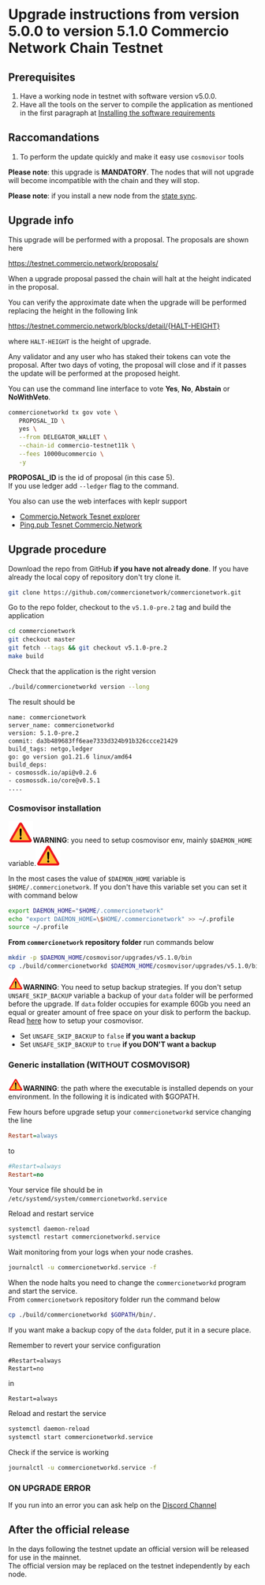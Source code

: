 # Upgrade instructions from version 5.0.0 to version 5.1.0 Commercio Network Chain Testnet

## Prerequisites


1. Have a working node in testnet with software version v5.0.0.
2. Have all the tools on the server to compile the application as mentioned in the first paragraph at [Installing the software requirements](https://docs.commercio.network/nodes/full-node-installation.html#_1-installing-the-software-requirements)


## Raccomandations

1. To perform the update quickly and make it easy use `cosmovisor` tools


**Please note**: this upgrade is **MANDATORY**. The nodes that will not upgrade will become incompatible with the chain and they will stop.

**Please note**: if you install a new node from the [state sync](https://docs.commercio.network/nodes/statesync-node-installation.html).

## Upgrade info

This upgrade will be performed with a proposal. The proposals are shown here

https://testnet.commercio.network/proposals/

When a upgrade proposal passed the chain will halt at the height indicated in the proposal.

You can verify the approximate date when the upgrade will be performed replacing the height in the following link

https://testnet.commercio.network/blocks/detail/{HALT-HEIGHT}

where `HALT-HEIGHT` is the height of upgrade.

Any validator and any user who has staked their tokens can vote the proposal. After two days of voting, the proposal will close and if it passes the update will be performed at the proposed height.

You can use the command line interface to vote **Yes**, **No**, **Abstain** or **NoWithVeto**.

```bash
commercionetworkd tx gov vote \
   PROPOSAL_ID \
   yes \
   --from DELEGATOR_WALLET \
   --chain-id commercio-testnet11k \
   --fees 10000ucommercio \
   -y
```

**PROPOSAL_ID** is the id of proposal (in this case 5).    
If you use ledger add `--ledger` flag to the command.


You also can use the web interfaces with keplr support

- [Commercio.Network Tesnet explorer](https://testnet.commercio.network/proposals/)
- [Ping.pub Tesnet Commercio.Network](https://testnet.ping.pub/commercio.network/gov)


## Upgrade procedure

Download the repo from GitHub **if you have not already done**. If you have already the local copy of repository don't try clone it.

```bash
git clone https://github.com/commercionetwork/commercionetwork.git
```

Go to the repo folder, checkout to the `v5.1.0-pre.2` tag and build the application

```bash
cd commercionetwork
git checkout master
git fetch --tags && git checkout v5.1.0-pre.2
make build
```

Check that the application is the right version

```bash
./build/commercionetworkd version --long
```

The result should be

```
name: commercionetwork
server_name: commercionetworkd
version: 5.1.0-pre.2
commit: da3b489683ff6eae7333d324b91b326ccce21429
build_tags: netgo,ledger
go: go version go1.21.6 linux/amd64
build_deps:
- cosmossdk.io/api@v0.2.6
- cosmossdk.io/core@v0.5.1
....
```


### Cosmovisor installation



<img src="../img/attetion.png" width="50">**WARNING**: you need to setup cosmovisor env, mainly `$DAEMON_HOME` variable.<img src="../img/attetion.png" width="50">

In the most cases the value of `$DAEMON_HOME` variable is `$HOME/.commercionetwork`. If you don't have this variable set you can set it with command below

```bash
export DAEMON_HOME="$HOME/.commercionetwork"
echo "export DAEMON_HOME=\$HOME/.commercionetwork" >> ~/.profile
source ~/.profile
```

**From `commercionetwork` repository folder** run commands below


```bash
mkdir -p $DAEMON_HOME/cosmovisor/upgrades/v5.1.0/bin
cp ./build/commercionetworkd $DAEMON_HOME/cosmovisor/upgrades/v5.1.0/bin/.
```

**<img src="../img/attetion.png" width="30">WARNING**: You need to setup backup strategies. If you don't setup `UNSAFE_SKIP_BACKUP` variable a backup of your `data` folder will be performed before the upgrade. If `data` folder occupies for example 60Gb you need an equal or greater amount of free space on your disk to perform the backup. Read [here](./setup_cosmovisor.md) how to setup your cosmovisor.   

- Set `UNSAFE_SKIP_BACKUP` to `false` **if you want a backup**
- Set `UNSAFE_SKIP_BACKUP` to `true` **if you DON'T want a backup**


### Generic installation (**WITHOUT COSMOVISOR**)


**<img src="../img/attetion.png" width="30">WARNING**: the path where the executable is installed depends on your environment. In the following it is indicated with $GOPATH.

Few hours before upgrade setup your `commercionetworkd` service changing the line

```ini
Restart=always
```
to
```ini
#Restart=always
Restart=no
```

Your service file should be in `/etc/systemd/system/commercionetworkd.service`

Reload and restart service
```bash
systemctl daemon-reload
systemctl restart commercionetworkd.service
```

Wait monitoring from your logs when your node crashes.

```bash
journalctl -u commercionetworkd.service -f
```

When the node halts you need to change the `commercionetworkd` program and start the service.     
From `commercionetwork` repository folder run the command below

```bash
cp ./build/commercionetworkd $GOPATH/bin/.
```

If you want make a backup copy of the `data` folder, put it in a secure place.  

Remember to revert your service configuration

```
#Restart=always
Restart=no
```
in
```
Restart=always
```


Reload and restart the service

```bash
systemctl daemon-reload
systemctl start commercionetworkd.service
```

Check if the service is working

```bash
journalctl -u commercionetworkd.service -f
```

### ON UPGRADE ERROR 

If you run into an error you can ask help on the [Discord Channel](https://discord.com/channels/973149882032468029/973163682030833685)

## After the official release

In the days following the testnet update an official version will be released for use in the mainnet.   
The official version may be replaced on the testnet independently by each node.     


